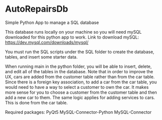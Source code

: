 # AutoRepairsDb
Simple Python App to manage a SQL database

This database runs locally on your machine so you will need mySQL downloaded for this python app to work. 
Link to download mySQL: https://dev.mysql.com/downloads/mysql/

You must run the SQL scripts under the SQL folder to create the database, tables, and insert some starter data.

When running main in the python folder, you will be able to insert, delete, and edit all of the tables in the database. 
Note that in order to improve the UX, cars are added from the customer table rather than from the car table. Since there is a foreign key association, to add a car from the car table, you would need to have a way to select a customer to own the car. It makes more sense for you to choose a customer from the customer table and then add a new car to them. The same logic applies for adding services to cars. This is done from the car table. 

Required packages:
PyQt5
MySQL-Connector-Python
MySQL-Connector
